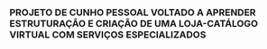 ### PROJETO DE CUNHO PESSOAL VOLTADO A APRENDER ESTRUTURAÇÃO E CRIAÇÃO DE UMA LOJA-CATÁLOGO VIRTUAL COM SERVIÇOS ESPECIALIZADOS
